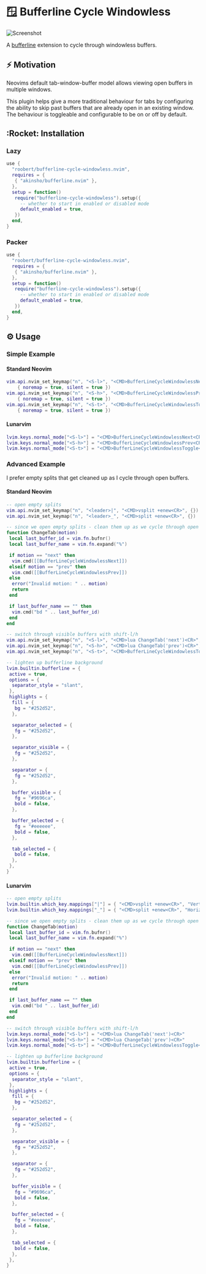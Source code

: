 # :window: Bufferline Cycle Windowless

![Screenshot](https://user-images.githubusercontent.com/226654/208528189-10984843-96cc-4e86-bcfe-efa5b4b13707.gif)

A [bufferline](https://github.com/akinsho/bufferline.nvim) extension to cycle through windowless buffers.

## :zap: Motivation

Neovims default tab-window-buffer model allows viewing open buffers in multiple windows.

This plugin helps give a more traditional behaviour for tabs by configuring the ability to skip past
buffers that are already open in an existing window. The behaviour is toggleable and
configurable to be on or off by default.

## :Rocket: Installation

### Lazy

```lua
use {
  "roobert/bufferline-cycle-windowless.nvim",
  requires = {
   { "akinsho/bufferline.nvim" },
  },
  setup = function()
   require("bufferline-cycle-windowless").setup({
     -- whether to start in enabled or disabled mode
     default_enabled = true,
   })
  end,
}
```

### Packer

```lua
use {
  "roobert/bufferline-cycle-windowless.nvim",
  requires = {
   { "akinsho/bufferline.nvim" },
  },
  setup = function()
   require("bufferline-cycle-windowless").setup({
     -- whether to start in enabled or disabled mode
     default_enabled = true,
   })
  end,
}
```

## :gear: Usage

### Simple Example

#### Standard Neovim

``` lua
vim.api.nvim_set_keymap("n", "<S-l>", "<CMD>BufferLineCycleWindowlessNext<CR>",
    { noremap = true, silent = true })
vim.api.nvim_set_keymap("n", "<S-h>", "<CMD>BufferLineCycleWindowlessPrev<CR>",
    { noremap = true, silent = true })
vim.api.nvim_set_keymap("n", "<S-t>", "<CMD>BufferLineCycleWindowlessToggle<CR>",
    { noremap = true, silent = true })
```

#### Lunarvim

``` lua
lvim.keys.normal_mode["<S-l>"] = "<CMD>BufferLineCycleWindowlessNext<CR>"
lvim.keys.normal_mode["<S-h>"] = "<CMD>BufferLineCycleWindowlessPrev<CR>"
lvim.keys.normal_mode["<S-t>"] = "<CMD>BufferLineCycleWindowlessToggle<CR>"
```

### Advanced Example

I prefer empty splits that get cleaned up as I cycle through open buffers.

#### Standard Neovim

``` lua
-- open empty splits
vim.api.nvim_set_keymap("n", "<leader>|", "<CMD>vsplit +enew<CR>", {})
vim.api.nvim_set_keymap("n", "<leader>_", "<CMD>split +enew<CR>", {})

-- since we open empty splits - clean them up as we cycle through open buffers
function ChangeTab(motion)
 local last_buffer_id = vim.fn.bufnr()
 local last_buffer_name = vim.fn.expand("%")

 if motion == "next" then
  vim.cmd([[BufferLineCycleWindowlessNext]])
 elseif motion == "prev" then
  vim.cmd([[BufferLineCycleWindowlessPrev]])
 else
  error("Invalid motion: " .. motion)
  return
 end

 if last_buffer_name == "" then
  vim.cmd("bd " .. last_buffer_id)
 end
end

-- switch through visible buffers with shift-l/h
vim.api.nvim_set_keymap("n", "<S-l>", "<CMD>lua ChangeTab('next')<CR>", {})
vim.api.nvim_set_keymap("n", "<S-h>", "<CMD>lua ChangeTab('prev')<CR>", {})
vim.api.nvim_set_keymap("n", "<S-t>", "<CMD>BufferLineCycleWindowlessToggle<CR>", {})

-- lighten up bufferline background
lvim.builtin.bufferline = {
 active = true,
 options = {
  separator_style = "slant",
 },
 highlights = {
  fill = {
   bg = "#252d52",
  },

  separator_selected = {
   fg = "#252d52",
  },

  separator_visible = {
   fg = "#252d52",
  },

  separator = {
   fg = "#252d52",
  },

  buffer_visible = {
   fg = "#9696ca",
   bold = false,
  },

  buffer_selected = {
   fg = "#eeeeee",
   bold = false,
  },

  tab_selected = {
   bold = false,
  },
 },
}

```

#### Lunarvim

``` lua
-- open empty splits
lvim.builtin.which_key.mappings["|"] = { "<CMD>vsplit +enew<CR>", "Vertical split" }
lvim.builtin.which_key.mappings["_"] = { "<CMD>split +enew<CR>", "Horizontal split" }

-- since we open empty splits - clean them up as we cycle through open buffers
function ChangeTab(motion)
 local last_buffer_id = vim.fn.bufnr()
 local last_buffer_name = vim.fn.expand("%")

 if motion == "next" then
  vim.cmd([[BufferLineCycleWindowlessNext]])
 elseif motion == "prev" then
  vim.cmd([[BufferLineCycleWindowlessPrev]])
 else
  error("Invalid motion: " .. motion)
  return
 end

 if last_buffer_name == "" then
  vim.cmd("bd " .. last_buffer_id)
 end
end

-- switch through visible buffers with shift-l/h
lvim.keys.normal_mode["<S-l>"] = "<CMD>lua ChangeTab('next')<CR>"
lvim.keys.normal_mode["<S-h>"] = "<CMD>lua ChangeTab('prev')<CR>"
lvim.keys.normal_mode["<S-t>"] = "<CMD>BufferLineCycleWindowlessToggle<CR>"

-- lighten up bufferline background
lvim.builtin.bufferline = {
 active = true,
 options = {
  separator_style = "slant",
 },
 highlights = {
  fill = {
   bg = "#252d52",
  },

  separator_selected = {
   fg = "#252d52",
  },

  separator_visible = {
   fg = "#252d52",
  },

  separator = {
   fg = "#252d52",
  },

  buffer_visible = {
   fg = "#9696ca",
   bold = false,
  },

  buffer_selected = {
   fg = "#eeeeee",
   bold = false,
  },

  tab_selected = {
   bold = false,
  },
 },
}

```
